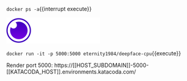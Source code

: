 `docker ps -a`{{interrupt execute}}


[![Insomnia](./assets/insomnia-logo.svg)](https://insomnia.rest/)

`docker run -it -p 5000:5000 eternity1984/deepface-cpu`{{execute}}

Render port 5000: https://[[HOST_SUBDOMAIN]]-5000-[[KATACODA_HOST]].environments.katacoda.com/